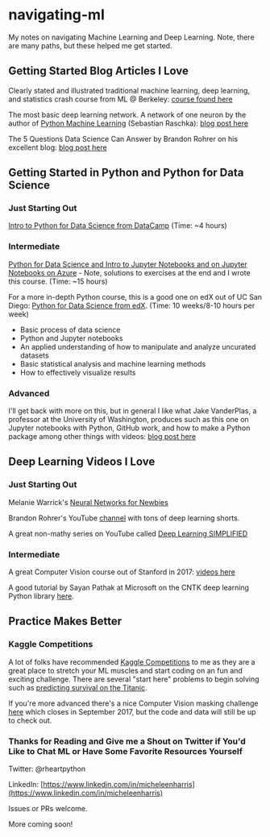 # navigating-ml

My notes on navigating Machine Learning and Deep Learning.  Note, there are many paths, but these helped me get started.

## Getting Started Blog Articles I Love

Clearly stated and illustrated traditional machine learning, deep learning, and statistics crash course from ML @ Berkeley:
[course found here](https://ml.berkeley.edu/blog/tutorials/)

The most basic deep learning network.  A network of one neuron by the author of [Python Machine Learning](https://www.amazon.com/Python-Machine-Learning-Sebastian-Raschka/dp/1783555130/ref=sr_1_1?ie=UTF8&qid=1503038626&sr=8-1&keywords=python+machine+learning) (Sebastian Raschka):  [blog post here](https://sebastianraschka.com/Articles/2015_singlelayer_neurons.html)

The 5 Questions Data Science Can Answer by Brandon Rohrer on his excellent blog:  [blog post here](https://brohrer.github.io/five_questions_data_science_answers.html)

## Getting Started in Python and Python for Data Science

### Just Starting Out

[Intro to Python for Data Science from DataCamp](https://www.datacamp.com/courses/intro-to-python-for-data-science) (Time:  ~4 hours)

### Intermediate

[Python for Data Science and Intro to Jupyter Notebooks and on Jupyter Notebooks on Azure](https://notebooks.azure.com/rheartpython/libraries/PythonDS101) - Note, solutions to exercises at the end and I wrote this course. (Time: ~15 hours)

For a more in-depth Python course, this is a good one on edX out of UC San Diego:  [Python for Data Science from edX](https://www.edx.org/course/python-data-science-uc-san-diegox-dse200x).  (Time:  10 weeks/8-10 hours per week)
- Basic process of data science
- Python and Jupyter notebooks
- An applied understanding of how to manipulate and analyze uncurated datasets
- Basic statistical analysis and machine learning methods
- How to effectively visualize results

### Advanced

I'll get back with more on this, but in general I like what Jake VanderPlas, a professor at the University of Washington, produces such as this one on Jupyter notebooks with Python, GitHub work, and how to make a Python package among other things with videos: [blog post here](https://jakevdp.github.io/blog/2017/03/03/reproducible-data-analysis-in-jupyter/)

## Deep Learning Videos I Love

### Just Starting Out

Melanie Warrick's [Neural Networks for Newbies](https://www.youtube.com/watch?v=g-BJSl4zV_g)

Brandon Rohrer's YouTube [channel](https://www.youtube.com/user/BrandonRohrer/videos) with tons of deep learning shorts.

A great non-mathy series on YouTube called [Deep Learning SIMPLIFIED](https://www.youtube.com/channel/UC9OeZkIwhzfv-_Cb7fCikLQ)

### Intermediate

A great Computer Vision course out of Stanford in 2017: [videos here](https://m.youtube.com/playlist?list=PL3FW7Lu3i5JvHM8ljYj-zLfQRF3EO8sYv)

A good tutorial by Sayan Pathak at Microsoft on the CNTK deep learning Python library [here](https://www.youtube.com/watch?v=pl-kbFJ1KzU).

## Practice Makes Better

### Kaggle Competitions

A lot of folks have recommended [Kaggle Competitions](https://www.kaggle.com/competitions) to me as they are a great place to stretch your ML muscles and start coding on an fun and exciting challenge.  There are several "start here" problems to begin solving such as [predicting survival on the Titanic](https://www.kaggle.com/c/titanic).

If you're more advanced there's a nice Computer Vision masking challenge [here](https://www.kaggle.com/c/carvana-image-masking-challenge) which closes in September 2017, but the code and data will still be up to check out.

### Thanks for Reading and Give me a Shout on Twitter if You'd Like to Chat ML or Have Some Favorite Resources Yourself

Twitter:  @rheartpython

LinkedIn:  [https://www.linkedin.com/in/micheleenharris](https://www.linkedin.com/in/micheleenharris)

Issues or PRs welcome.

More coming soon!







